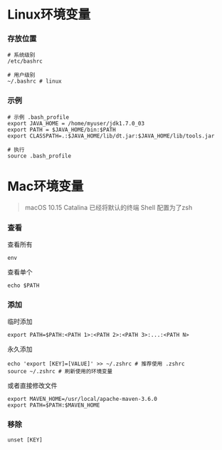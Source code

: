 # Linux环境变量
### 存放位置
```
# 系统级别
/etc/bashrc

# 用户级别
~/.bashrc # linux
```

### 示例
```
# 示例 .bash_profile
export JAVA_HOME = /home/myuser/jdk1.7.0_03
export PATH = $JAVA_HOME/bin:$PATH
export CLASSPATH=.:$JAVA_HOME/lib/dt.jar:$JAVA_HOME/lib/tools.jar

# 执行
source .bash_profile
```

# Mac环境变量
> macOS 10.15 Catalina 已经将默认的终端 Shell 配置为了zsh

### 查看
查看所有
```shell
env
```
查看单个
```shell
echo $PATH
```

### 添加
临时添加
```shell
export PATH=$PATH:<PATH 1>:<PATH 2>:<PATH 3>:...:<PATH N>
```
永久添加
```shell
echo 'export [KEY]=[VALUE]' >> ~/.zshrc # 推荐使用 .zshrc
source ~/.zshrc # 刷新使用的环境变量
```
或者直接修改文件
```shell
export MAVEN_HOME=/usr/local/apache-maven-3.6.0
export PATH=$PATH:$MAVEN_HOME
```

### 移除
```shell
unset [KEY]
```
